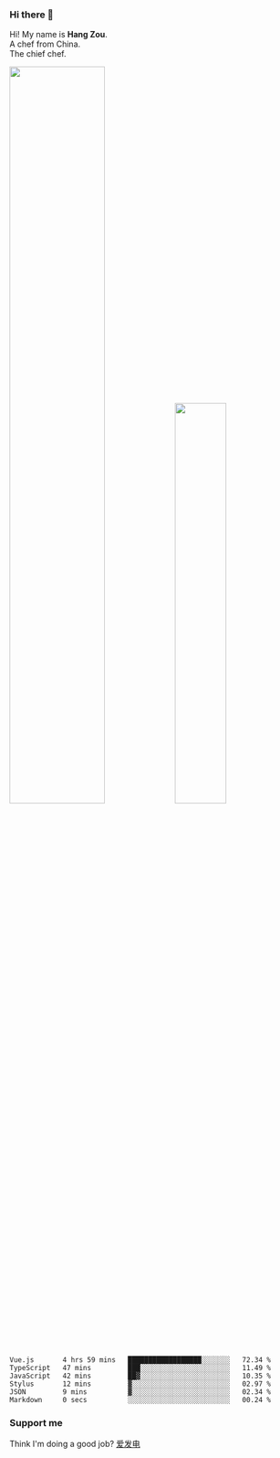 ### Hi there 👋

Hi! My name is **Hang Zou**.  
A chef from China.  
The chief chef.

<img align="" width="57.5%" src="https://github-readme-stats.vercel.app/api?username=zouhangwithsweet&hide_title=true&hide_border=true&show_icons=true&include_all_commits=true&line_height=21" /><img align="" width="42.4%" src="https://github-readme-stats.vercel.app/api/top-langs/?username=zouhangwithsweet&hide_title=true&hide_border=true&layout=compact" />

<!--START_SECTION:waka-->

```text
Vue.js       4 hrs 59 mins   ██████████████████░░░░░░░   72.34 %
TypeScript   47 mins         ███░░░░░░░░░░░░░░░░░░░░░░   11.49 %
JavaScript   42 mins         ██▓░░░░░░░░░░░░░░░░░░░░░░   10.35 %
Stylus       12 mins         ▓░░░░░░░░░░░░░░░░░░░░░░░░   02.97 %
JSON         9 mins          ▓░░░░░░░░░░░░░░░░░░░░░░░░   02.34 %
Markdown     0 secs          ░░░░░░░░░░░░░░░░░░░░░░░░░   00.24 %
```

<!--END_SECTION:waka-->

### Support me

Think I'm doing a good job? [爱发电](https://afdian.net/@zouhangsweet)
